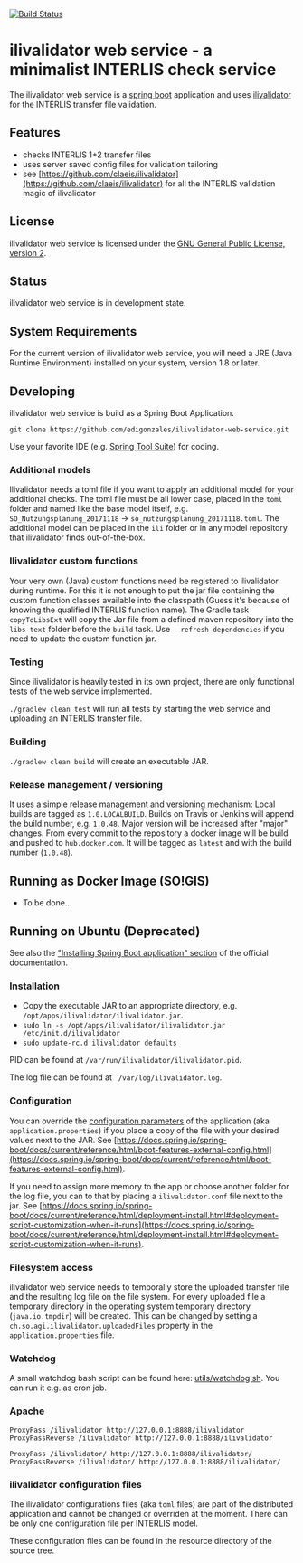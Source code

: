 [![Build Status](https://travis-ci.org/sogis/ilivalidator-web-service.svg?branch=master)](https://travis-ci.org/sogis/ilivalidator-web-service)

# ilivalidator web service - a minimalist INTERLIS check service

The ilivalidator web service is a [spring boot](https://projects.spring.io/spring-boot/) application and uses [ilivalidator](https://github.com/claeis/ilivalidator) for the INTERLIS transfer file validation.

## Features

* checks INTERLIS 1+2 transfer files
* uses server saved config files for validation tailoring
* see [https://github.com/claeis/ilivalidator](https://github.com/claeis/ilivalidator) for all the INTERLIS validation magic of ilivalidator 

## License

ilivalidator web service is licensed under the [GNU General Public License, version 2](LICENSE).

## Status

ilivalidator web service is in development state.

## System Requirements

For the current version of ilivalidator web service, you will need a JRE (Java Runtime Environment) installed on your system, version 1.8 or later.

## Developing

ilivalidator web service is build as a Spring Boot Application.

`git clone https://github.com/edigonzales/ilivalidator-web-service.git` 

Use your favorite IDE (e.g. [Spring Tool Suite](https://spring.io/tools/sts/all)) for coding.

### Additional models

Ilivalidator needs a toml file if you want to apply an additional model for your additional checks. The toml file must be all lower case, placed in the `toml` folder and named like the base model itself, e.g. `SO_Nutzungsplanung_20171118` -> `so_nutzungsplanung_20171118.toml`. The additional model can be placed in the `ili` folder or in any model repository that ilivalidator finds out-of-the-box.

### Ilivalidator custom functions

Your very own (Java) custom functions need be registered to ilivalidator during runtime. For this it is not enough to put the jar file containing the custom function classes available into the classpath (Guess it's because of knowing the qualified INTERLIS function name). The Gradle task `copyToLibsExt` will copy the Jar file from a defined maven repository into the `libs-text` folder before the `build` task. Use `--refresh-dependencies` if you need to update the custom function jar.

### Testing

Since ilivalidator is heavily tested in its own project, there are only functional tests of the web service implemented.

`./gradlew clean test` will run all tests by starting the web service and uploading an INTERLIS transfer file.

### Building

`./gradlew clean build` will create an executable JAR.

### Release management / versioning

It uses a simple release management and versioning mechanism: Local builds are tagged as `1.0.LOCALBUILD`. Builds on Travis or Jenkins will append the build number, e.g. `1.0.48`. Major version will be increased after "major" changes. From every commit to the repository a docker image will be build and pushed to `hub.docker.com`. It will be tagged as `latest` and with the build number (`1.0.48`).

## Running as Docker Image (SO!GIS)
* To be done... 

## Running on Ubuntu (Deprecated)

See also the ["Installing Spring Boot application" section](https://docs.spring.io/spring-boot/docs/current/reference/html/deployment-install.html) of the official documentation.

### Installation 

* Copy the executable JAR to an appropriate directory, e.g. `/opt/apps/ilivalidator/ilivalidator.jar`.
* `sudo ln -s /opt/apps/ilivalidator/ilivalidator.jar /etc/init.d/ilivalidator`
* `sudo update-rc.d ilivalidator defaults`

PID can be found at `/var/run/ilivalidator/ilivalidator.pid`.

The log file can be found at ` /var/log/ilivalidator.log`.

### Configuration

You can override the [configuration parameters](src/main/resources/application.properties) of the application (aka `application.properties`) if you place a copy of the file with your desired values next to the JAR. See [https://docs.spring.io/spring-boot/docs/current/reference/html/boot-features-external-config.html](https://docs.spring.io/spring-boot/docs/current/reference/html/boot-features-external-config.html).


If you need to assign more memory to the app or choose another folder for the log file, you can to that by placing a `ilivalidator.conf` file next to the jar. See [https://docs.spring.io/spring-boot/docs/current/reference/html/deployment-install.html#deployment-script-customization-when-it-runs](https://docs.spring.io/spring-boot/docs/current/reference/html/deployment-install.html#deployment-script-customization-when-it-runs).

### Filesystem access

ilivalidator web service needs to temporally store the uploaded transfer file and the resulting log file on the file system. For every uploaded file a temporary directory in the operating system temporary directory (`java.io.tmpdir`) will be created. This can be changed by setting a `ch.so.agi.ilivalidator.uploadedFiles` property in the `application.properties` file.

### Watchdog

A small watchdog bash script can be found here: [utils/watchdog.sh](utils/watchdog.sh). You can run it e.g. as cron job.

### Apache

```
ProxyPass /ilivalidator http://127.0.0.1:8888/ilivalidator
ProxyPassReverse /ilivalidator http://127.0.0.1:8888/ilivalidator

ProxyPass /ilivalidator/ http://127.0.0.1:8888/ilivalidator/
ProxyPassReverse /ilivalidator/ http://127.0.0.1:8888/ilivalidator/
```

### ilivalidator configuration files

The ilivalidator configurations files (aka `toml` files) are part of the distributed application and cannot be changed or overriden at the moment. There can be only one configuration file per INTERLIS model.

These configuration files can be found in the resource directory of the source tree.

